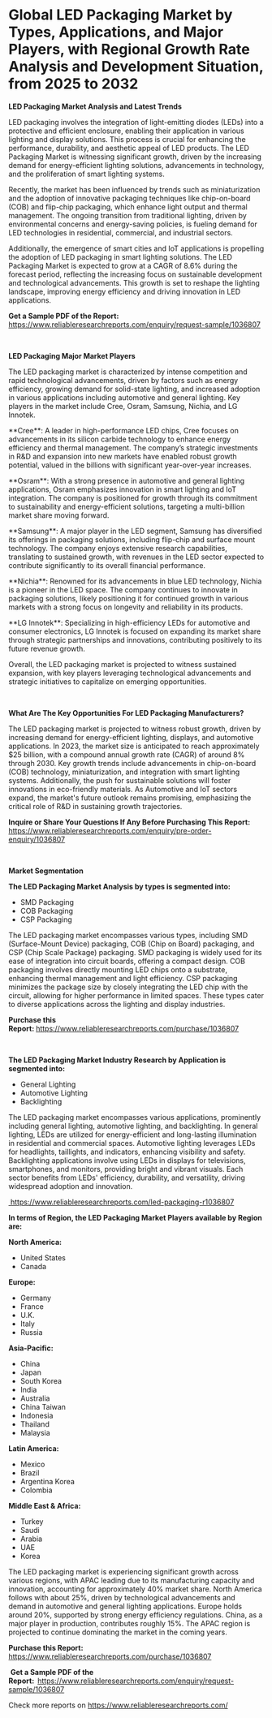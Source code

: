 <p><h1>Global LED Packaging Market by Types, Applications, and Major Players, with Regional Growth Rate Analysis and Development Situation, from 2025 to 2032</h1></p><p><strong>LED Packaging Market Analysis and Latest Trends</strong></p>
<p><p>LED packaging involves the integration of light-emitting diodes (LEDs) into a protective and efficient enclosure, enabling their application in various lighting and display solutions. This process is crucial for enhancing the performance, durability, and aesthetic appeal of LED products. The LED Packaging Market is witnessing significant growth, driven by the increasing demand for energy-efficient lighting solutions, advancements in technology, and the proliferation of smart lighting systems.</p><p>Recently, the market has been influenced by trends such as miniaturization and the adoption of innovative packaging techniques like chip-on-board (COB) and flip-chip packaging, which enhance light output and thermal management. The ongoing transition from traditional lighting, driven by environmental concerns and energy-saving policies, is fueling demand for LED technologies in residential, commercial, and industrial sectors.</p><p>Additionally, the emergence of smart cities and IoT applications is propelling the adoption of LED packaging in smart lighting solutions. The LED Packaging Market is expected to grow at a CAGR of 8.6% during the forecast period, reflecting the increasing focus on sustainable development and technological advancements. This growth is set to reshape the lighting landscape, improving energy efficiency and driving innovation in LED applications.</p></p>
<p><strong>Get a Sample PDF of the Report:&nbsp;</strong> <a href="https://www.reliableresearchreports.com/enquiry/request-sample/1036807?utm_campaign=2205&utm_medium=2&utm_source=Github&utm_content=ia&utm_term=31012025&utm_id=led-packaging">https://www.reliableresearchreports.com/enquiry/request-sample/1036807</a></p>
<p>&nbsp;</p>
<p><strong>LED Packaging Major Market Players</strong></p>
<p><p>The LED packaging market is characterized by intense competition and rapid technological advancements, driven by factors such as energy efficiency, growing demand for solid-state lighting, and increased adoption in various applications including automotive and general lighting. Key players in the market include Cree, Osram, Samsung, Nichia, and LG Innotek.</p><p>**Cree**: A leader in high-performance LED chips, Cree focuses on advancements in its silicon carbide technology to enhance energy efficiency and thermal management. The company’s strategic investments in R&D and expansion into new markets have enabled robust growth potential, valued in the billions with significant year-over-year increases.</p><p>**Osram**: With a strong presence in automotive and general lighting applications, Osram emphasizes innovation in smart lighting and IoT integration. The company is positioned for growth through its commitment to sustainability and energy-efficient solutions, targeting a multi-billion market share moving forward.</p><p>**Samsung**: A major player in the LED segment, Samsung has diversified its offerings in packaging solutions, including flip-chip and surface mount technology. The company enjoys extensive research capabilities, translating to sustained growth, with revenues in the LED sector expected to contribute significantly to its overall financial performance.</p><p>**Nichia**: Renowned for its advancements in blue LED technology, Nichia is a pioneer in the LED space. The company continues to innovate in packaging solutions, likely positioning it for continued growth in various markets with a strong focus on longevity and reliability in its products.</p><p>**LG Innotek**: Specializing in high-efficiency LEDs for automotive and consumer electronics, LG Innotek is focused on expanding its market share through strategic partnerships and innovations, contributing positively to its future revenue growth.</p><p>Overall, the LED packaging market is projected to witness sustained expansion, with key players leveraging technological advancements and strategic initiatives to capitalize on emerging opportunities.</p></p>
<p>&nbsp;</p>
<p><strong>What Are The Key Opportunities For LED Packaging Manufacturers?</strong></p>
<p><p>The LED packaging market is projected to witness robust growth, driven by increasing demand for energy-efficient lighting, displays, and automotive applications. In 2023, the market size is anticipated to reach approximately $25 billion, with a compound annual growth rate (CAGR) of around 8% through 2030. Key growth trends include advancements in chip-on-board (COB) technology, miniaturization, and integration with smart lighting systems. Additionally, the push for sustainable solutions will foster innovations in eco-friendly materials. As Automotive and IoT sectors expand, the market's future outlook remains promising, emphasizing the critical role of R&D in sustaining growth trajectories.</p></p>
<p><strong>Inquire or Share Your Questions If Any Before Purchasing This Report:</strong> <a href="https://www.reliableresearchreports.com/enquiry/pre-order-enquiry/1036807?utm_campaign=2205&utm_medium=2&utm_source=Github&utm_content=ia&utm_term=31012025&utm_id=led-packaging">https://www.reliableresearchreports.com/enquiry/pre-order-enquiry/1036807</a></p>
<p>&nbsp;</p>
<p><strong>Market Segmentation</strong></p>
<p><strong>The LED Packaging Market Analysis by types is segmented into:</strong></p>
<p><ul><li>SMD Packaging</li><li>COB Packaging</li><li>CSP Packaging</li></ul></p>
<p><p>The LED packaging market encompasses various types, including SMD (Surface-Mount Device) packaging, COB (Chip on Board) packaging, and CSP (Chip Scale Package) packaging. SMD packaging is widely used for its ease of integration into circuit boards, offering a compact design. COB packaging involves directly mounting LED chips onto a substrate, enhancing thermal management and light efficiency. CSP packaging minimizes the package size by closely integrating the LED chip with the circuit, allowing for higher performance in limited spaces. These types cater to diverse applications across the lighting and display industries.</p></p>
<p><strong>Purchase this Report:&nbsp;</strong><a href="https://www.reliableresearchreports.com/purchase/1036807?utm_campaign=2205&utm_medium=2&utm_source=Github&utm_content=ia&utm_term=31012025&utm_id=led-packaging">https://www.reliableresearchreports.com/purchase/1036807</a></p>
<p>&nbsp;</p>
<p><strong>The LED Packaging Market Industry Research by Application is segmented into:</strong></p>
<p><ul><li>General Lighting</li><li>Automotive Lighting</li><li>Backlighting</li></ul></p>
<p><p>The LED packaging market encompasses various applications, prominently including general lighting, automotive lighting, and backlighting. In general lighting, LEDs are utilized for energy-efficient and long-lasting illumination in residential and commercial spaces. Automotive lighting leverages LEDs for headlights, taillights, and indicators, enhancing visibility and safety. Backlighting applications involve using LEDs in displays for televisions, smartphones, and monitors, providing bright and vibrant visuals. Each sector benefits from LEDs' efficiency, durability, and versatility, driving widespread adoption and innovation.</p></p>
<p><a href="https://www.reliableresearchreports.com/led-packaging-r1036807?utm_campaign=2205&utm_medium=2&utm_source=Github&utm_content=ia&utm_term=31012025&utm_id=led-packaging">&nbsp;https://www.reliableresearchreports.com/led-packaging-r1036807</a></p>
<p><strong>In terms of Region, the LED Packaging Market Players available by Region are:</strong></p>
<p>
    <p> <strong> North America: </strong>
        <ul>
            <li>United States</li>
            <li>Canada</li>
        </ul>
        </p> 
    <p> <strong> Europe: </strong>
        <ul>
            <li>Germany</li>
            <li>France</li>
            <li>U.K.</li>
            <li>Italy</li>
            <li>Russia</li>
        </ul>
        </p> 
    <p> <strong> Asia-Pacific: </strong>
        <ul>
            <li>China</li>
            <li>Japan</li>
            <li>South Korea</li>
            <li>India</li>
            <li>Australia</li>
            <li>China Taiwan</li>
            <li>Indonesia</li>
            <li>Thailand</li>
            <li>Malaysia</li>
        </ul>
        </p> 
    <p> <strong> Latin America: </strong>
        <ul>
            <li>Mexico</li>
            <li>Brazil</li>
            <li>Argentina Korea</li>
            <li>Colombia</li>
        </ul>
        </p> 
    <p> <strong> Middle East & Africa: </strong>
        <ul>
            <li>Turkey</li>
            <li>Saudi</li>
            <li>Arabia</li>
            <li>UAE</li>
            <li>Korea</li>
        </ul>
    </p>
    </p>
<p><p>The LED packaging market is experiencing significant growth across various regions, with APAC leading due to its manufacturing capacity and innovation, accounting for approximately 40% market share. North America follows with about 25%, driven by technological advancements and demand in automotive and general lighting applications. Europe holds around 20%, supported by strong energy efficiency regulations. China, as a major player in production, contributes roughly 15%. The APAC region is projected to continue dominating the market in the coming years.</p></p>
<p><strong>Purchase this Report: </strong><a href="https://www.reliableresearchreports.com/purchase/1036807?utm_campaign=2205&utm_medium=2&utm_source=Github&utm_content=ia&utm_term=31012025&utm_id=led-packaging">https://www.reliableresearchreports.com/purchase/1036807</a></p>
<p>&nbsp;<strong>Get a Sample PDF of the Report:&nbsp;&nbsp;</strong><a href="https://www.reliableresearchreports.com/enquiry/request-sample/1036807?utm_campaign=2205&utm_medium=2&utm_source=Github&utm_content=ia&utm_term=31012025&utm_id=led-packaging">https://www.reliableresearchreports.com/enquiry/request-sample/1036807</a></p>
<p><strong></strong></p>
<p>Check more reports on <a href="https://www.reliableresearchreports.com/?utm_campaign=2205&utm_medium=2&utm_source=Github&utm_content=ia&utm_term=31012025&utm_id=led-packaging">https://www.reliableresearchreports.com/</a></p>